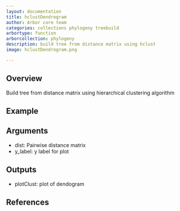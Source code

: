 ```yaml
---
layout: documentation
title: hclustDendrogram
author: Arbor core team
categories: collections phylogeny treebuild
arbortype: function
arborcollection: phylogeny
description: build tree from distance matrix using hclust
image: hclustDendrogram.png

---
```


## Overview

Build tree from distance matrix using hierarchical clustering algorithm

## Example



## Arguments

- dist: Pairwise distance matrix
- y_label: y label for plot

## Outputs

- plotClust: plot of dendogram

## References
